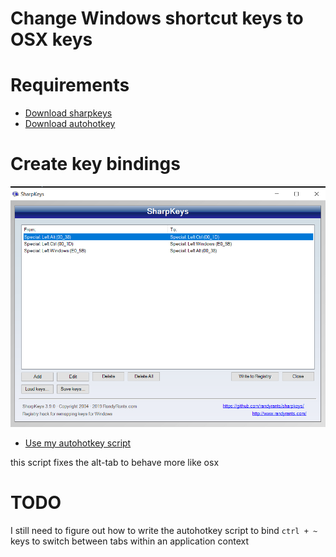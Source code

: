 # Change Windows shortcut keys to OSX keys

# Requirements
* [Download sharpkeys](https://www.randyrants.com/category/sharpkeys/)
* [Download autohotkey](https://www.autohotkey.com/)

# Create key bindings 
![Create these keybindings from this screenshot](https://github.com/dion/windows-to-osx-keybindings/blob/master/sharpkeys-screenshot.png)
* [Use my autohotkey script](https://github.com/dion/windows-to-osx-keybindings/blob/master/alt-tab.ahk)

this script fixes the alt-tab to behave more like osx

# TODO
I still need to figure out how to write the autohotkey script to bind `ctrl + ~` keys to switch between tabs within an application context


